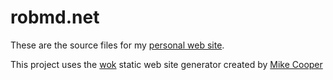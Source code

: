 # robmd.net

These are the source files for my [personal web site][0].

This project uses the [wok][1] static web site generator created by [Mike Cooper][2]

[0]: http://robmd.net
[1]: https://github.com/mythmon/wok
[2]: https://github.com/mythmon
